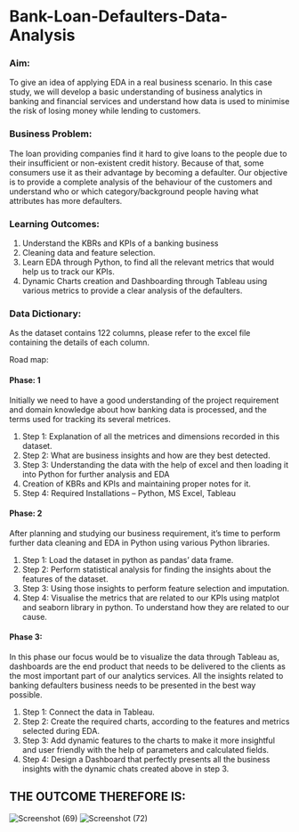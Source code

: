 # Bank-Loan-Defaulters-Data-Analysis

### Aim: 
 To give an idea of applying EDA in a real business scenario. In this case study, we will develop a basic understanding of business analytics in banking and financial services and understand how data is used to minimise the risk of losing money while lending to customers.
### Business Problem: 
The loan providing companies find it hard to give loans to the people due to their insufficient or non-existent credit history. Because of that, some consumers use it as their advantage by becoming a defaulter.
Our objective is to provide a complete analysis of the behaviour of the customers and understand who or which category/background people having what attributes has more defaulters.
### Learning Outcomes:
1.	Understand the KBRs and KPIs of a banking business
2.	Cleaning data and feature selection.
3.	Learn EDA through Python, to find all the relevant metrics that would help us to track our KPIs.
4.	Dynamic Charts creation and Dashboarding through Tableau using various metrics to provide a clear analysis of the defaulters.
### Data Dictionary: 
As the dataset contains 122 columns, please refer to the excel file containing the details of each column.

Road map: 
#### Phase: 1
Initially we need to have a good understanding of the project requirement and domain knowledge about how banking data is processed, and the terms used for tracking its several metrices. 
1.	Step 1: Explanation of all the metrices and dimensions recorded in this dataset.
2.	Step 2: What are business insights and how are they best detected.
3.	Step 3: Understanding the data with the help of excel and then loading it into Python for further analysis and EDA
4.	Creation of KBRs and KPIs and maintaining proper notes for it.
5.	Step 4: Required Installations – Python, MS Excel, Tableau

#### Phase: 2
After planning and studying our business requirement, it’s time to perform further data cleaning and EDA in Python using various Python libraries.
1.	Step 1: Load the dataset in python as pandas’ data frame.
2.	Step 2: Perform statistical analysis for finding the insights about the features of the dataset.
3.	Step 3: Using those insights to perform feature selection and imputation.
4.	Step 4: Visualise the metrics that are related to our KPIs using matplot and seaborn library in python. To understand how they are related to our cause.

#### Phase 3: 
In this phase our focus would be to visualize the data through Tableau as, dashboards are the end product that needs to be delivered to the clients as the most important part of our analytics services. All the insights related to banking defaulters business needs to be presented in the best way possible.
1.	Step 1: Connect the data in Tableau.
2.	Step 2: Create the required charts, according to the features and metrics selected during EDA.
3.	Step 3: Add dynamic features to the charts to make it more insightful and user friendly with the help of parameters and calculated fields.
4.	Step 4: Design a Dashboard that perfectly presents all the business insights with the dynamic chats created above in step 3.

## THE OUTCOME THEREFORE IS:

![Screenshot (69)](https://user-images.githubusercontent.com/101785649/212474660-18ffae94-3c23-48df-a498-a515e42e386c.png)
![Screenshot (72)](https://user-images.githubusercontent.com/101785649/212474806-4c52010f-b2df-4eed-a218-104aae4aa103.png)
